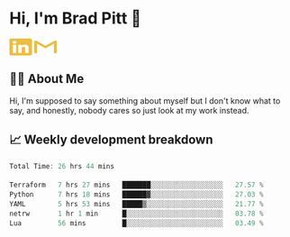 # Hi, I'm Brad Pitt 👋


<a href="https://www.linkedin.com/in/mathias-mauraisin/" target="blank"><img align="center" src="./icons/linkedin.svg" alt="https://www.linkedin.com/in/mathias-mauraisin/" height="30" width="40" /></a>
<a href="mailto:mathias.mauraisin.pro@gmail.com" target="blank"><img align="center" src="./icons/gmail.svg" alt="redrew" height="30" width="40" /></a>




<!-- ![snap](images/Snap_dark.png?raw=true) -->
<!-- ![snap](images/Snap_dark_bg.png?raw=true) -->


<!-- [![My Skills](https://skillicons.dev/icons?i=c,cpp,html,css,js,ts,)](https://skillicons.dev) -->

## 🙋‍♂️&nbsp;About Me

Hi, I'm supposed to say something about myself but I don't know what to say, and honestly, nobody cares so just look at my work instead.

## 📈&nbsp;Weekly development breakdown

<!-- [![mamaurai's 42 stats](https://badge42.vercel.app/api/v2/cl1l4qz93000609l4yixitcl4/stats?cursusId=21&coalitionId=45)](https://github.com/JaeSeoKim/badge42) -->





<!--START_SECTION:waka-->

```rust
Total Time: 26 hrs 44 mins

Terraform   7 hrs 27 mins   ███████░░░░░░░░░░░░░░░░░░   27.57 %
Python      7 hrs 18 mins   ██████▓░░░░░░░░░░░░░░░░░░   27.03 %
YAML        5 hrs 53 mins   █████▒░░░░░░░░░░░░░░░░░░░   21.77 %
netrw       1 hr 1 min      █░░░░░░░░░░░░░░░░░░░░░░░░   03.78 %
Lua         56 mins         █░░░░░░░░░░░░░░░░░░░░░░░░   03.49 %
```

<!--END_SECTION:waka-->


